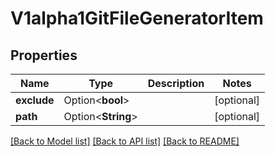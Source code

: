 # V1alpha1GitFileGeneratorItem

## Properties

Name | Type | Description | Notes
------------ | ------------- | ------------- | -------------
**exclude** | Option<**bool**> |  | [optional]
**path** | Option<**String**> |  | [optional]

[[Back to Model list]](../README.md#documentation-for-models) [[Back to API list]](../README.md#documentation-for-api-endpoints) [[Back to README]](../README.md)


